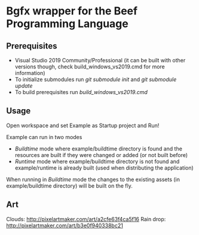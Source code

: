 # Bgfx wrapper for the Beef Programming Language

## Prerequisites
- Visual Studio 2019 Community/Professional (it can be built with other versions though, check build_windows_vs2019.cmd for more information)
- To initialize submodules run *git submodule init*  and *git submodule update*
- To build prerequisites run *build_windows_vs2019.cmd*


## Usage

Open workspace and set Example as Startup project and Run!

Example can run in two modes
- *Buildtime* mode where example/buildtime directory is found and the resources are built if they were changed or added (or not built before)
- *Runtime* mode where example/buildtime directory is not found and example/runtime is already built (used when distributing the application)

When running in *Buildtime* mode the changes to the existing assets (in example/buildtime directory) will be built on the fly.


## Art

Clouds:
http://pixelartmaker.com/art/a2cfe63f4ca5f16
Rain drop:
http://pixelartmaker.com/art/b3e0f940338bc21